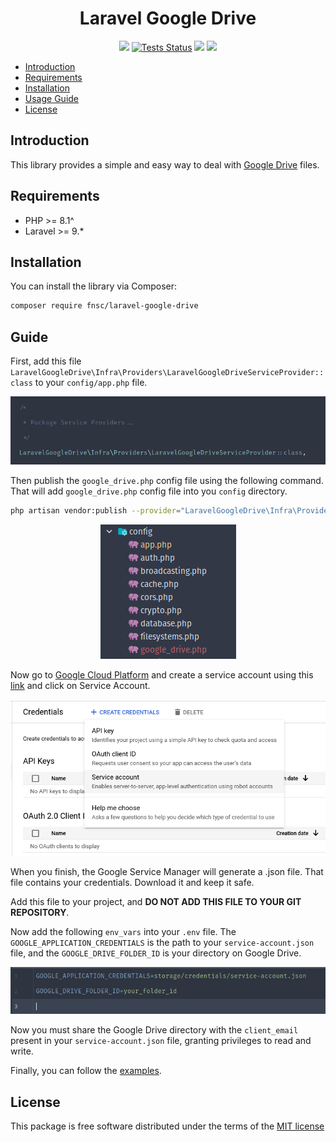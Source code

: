<h1 align="center">Laravel Google Drive</h1>

<p align="center">
    <a href="https://github.com/fnsc/laravel-google-drive/graphs/contributors" alt="Contributors"><img src="https://img.shields.io/github/contributors/fnsc/laravel-google-drive" /></a>
    <a href="https://github.com/fnsc/laravel-google-drive/actions?query=workflow%3ATests"><img src="https://github.com/fnsc/laravel-google-drive/workflows/Tests/badge.svg" alt="Tests Status"></a>
    <a href="https://www.codacy.com/gh/fnsc/laravel-google-drive/dashboard?utm_source=github.com&amp;utm_medium=referral&amp;utm_content=fnsc/laravel-google-drive&amp;utm_campaign=Badge_Grade"><img src="https://app.codacy.com/project/badge/Grade/a0d0146de7fe421295e99a0c09b9db8c"/></a>
<a href="https://www.codacy.com/gh/fnsc/laravel-google-drive/dashboard?utm_source=github.com&amp;utm_medium=referral&amp;utm_content=fnsc/laravel-google-drive&amp;utm_campaign=Badge_Coverage"><img src="https://app.codacy.com/project/badge/Coverage/a0d0146de7fe421295e99a0c09b9db8c"/></a>
</p>


- [Introduction](#introduction)
- [Requirements](#requirements) 
- [Installation](#installation)
- [Usage Guide](#guide)
- [License](#license)

## Introduction
This library provides a simple and easy way to deal with [Google Drive](https://drive.google.com) files.

## Requirements
- PHP >= 8.1^
- Laravel >= 9.*

## Installation
You can install the library via Composer:
```bash
composer require fnsc/laravel-google-drive
```

## Guide
First, add this file `LaravelGoogleDrive\Infra\Providers\LaravelGoogleDriveServiceProvider::class` to your `config/app.php` file.
<p align="center"><img src="./docs/img/config_app.png" alt="app.php"/></p>

Then publish the `google_drive.php` config file using the following command. That will add `google_drive.php` config file into you `config` directory. 
```bash
php artisan vendor:publish --provider="LaravelGoogleDrive\Infra\Providers\LaravelGoogleDriveServiceProvider"
```
<p align="center"><img src="./docs/img/google_drive.png" alt="config dir"/></p>

Now go to [Google Cloud Platform](https://console.cloud.google.com) and create a service account using this [link](https://console.cloud.google.com/apis/credentials) and click on Service Account.
<p align="center"><img src="./docs/img/service_account/step_1.png" alt="step 1"/></p>

When you finish, the Google Service Manager will generate a .json file. That file contains your credentials. Download it and keep it safe. 

Add this file to your project, and **DO NOT ADD THIS FILE TO YOUR GIT REPOSITORY**.

Now add the following `env_vars` into your `.env` file. The `GOOGLE_APPLICATION_CREDENTIALS` is the path to your `service-account.json` file, and the `GOOGLE_DRIVE_FOLDER_ID` is your directory on Google Drive.
<p align="center"><img src="./docs/img/service_account/.env.png" alt=".env file"/></p>

Now you must share the Google Drive directory with the `client_email` present in your `service-account.json` file, granting privileges to read and write.

Finally, you can follow the [examples](./examples/web.php). 

## License
This package is free software distributed under the terms of the [MIT license](http://opensource.org/licenses/MIT)